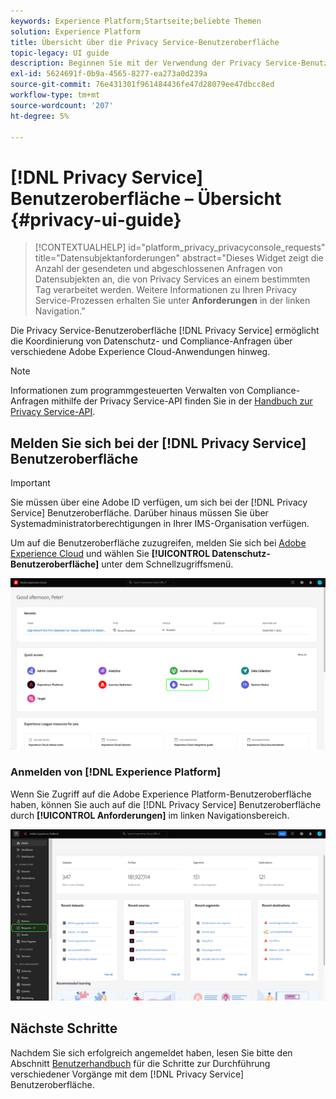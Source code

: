 ```yaml
---
keywords: Experience Platform;Startseite;beliebte Themen
solution: Experience Platform
title: Übersicht über die Privacy Service-Benutzeroberfläche
topic-legacy: UI guide
description: Beginnen Sie mit der Verwendung der Privacy Service-Benutzeroberfläche, um Datenschutzanfragen über verschiedene Experience Cloud-Anwendungen hinweg zu koordinieren und zu überwachen.
exl-id: 5624691f-0b9a-4565-8277-ea273a0d239a
source-git-commit: 76e431301f961484436fe47d28079ee47dbcc8ed
workflow-type: tm+mt
source-wordcount: '207'
ht-degree: 5%

---
```


# [!DNL Privacy Service] Benutzeroberfläche – Übersicht {#privacy-ui-guide}

>[!CONTEXTUALHELP]
>id="platform_privacy_privacyconsole_requests"
>title="Datensubjektanforderungen"
>abstract="Dieses Widget zeigt die Anzahl der gesendeten und abgeschlossenen Anfragen von Datensubjekten an, die von Privacy Services an einem bestimmten Tag verarbeitet werden. Weitere Informationen zu Ihren Privacy Service-Prozessen erhalten Sie unter **Anforderungen** in der linken Navigation."

Die Privacy Service-Benutzeroberfläche [!DNL Privacy Service] ermöglicht die Koordinierung von Datenschutz- und Compliance-Anfragen über verschiedene Adobe Experience Cloud-Anwendungen hinweg.

>[!NOTE]
>
>Informationen zum programmgesteuerten Verwalten von Compliance-Anfragen mithilfe der Privacy Service-API finden Sie in der [Handbuch zur Privacy Service-API](../api/overview.md).

## Melden Sie sich bei der [!DNL Privacy Service] Benutzeroberfläche

>[!IMPORTANT]
>
>Sie müssen über eine Adobe ID verfügen, um sich bei der [!DNL Privacy Service] Benutzeroberfläche. Darüber hinaus müssen Sie über Systemadministratorberechtigungen in Ihrer IMS-Organisation verfügen.

Um auf die Benutzeroberfläche zuzugreifen, melden Sie sich bei [Adobe Experience Cloud](https://experience.adobe.com/) und wählen Sie **[!UICONTROL Datenschutz-Benutzeroberfläche]** unter dem Schnellzugriffsmenü.

![](../images/ui-overview/quick-access.png)

### Anmelden von [!DNL Experience Platform]

Wenn Sie Zugriff auf die Adobe Experience Platform-Benutzeroberfläche haben, können Sie auch auf die [!DNL Privacy Service] Benutzeroberfläche durch **[!UICONTROL Anforderungen]** im linken Navigationsbereich.

![](../images/ui-overview/platform.png)

## Nächste Schritte

Nachdem Sie sich erfolgreich angemeldet haben, lesen Sie bitte den Abschnitt [Benutzerhandbuch](user-guide.md) für die Schritte zur Durchführung verschiedener Vorgänge mit dem [!DNL Privacy Service] Benutzeroberfläche.
